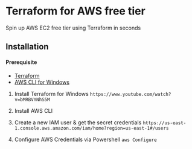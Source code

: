 # Terraform for AWS free tier

Spin up AWS EC2 free tier using Terraform in seconds

## Installation

#### Prerequisite

- [Terraform](https://developer.hashicorp.com/terraform/install)
- [AWS CLI for Windows](https://docs.aws.amazon.com/cli/latest/userguide/getting-started-install.html)

1. Install Terraform for Windows
`https://www.youtube.com/watch?v=bMRBVYNhS5M`

2. Install AWS CLI

3. Create a new IAM user & get the secret credentials
`https://us-east-1.console.aws.amazon.com/iam/home?region=us-east-1#/users`

4. Configure AWS Credentials via Powershell
`aws Configure`
